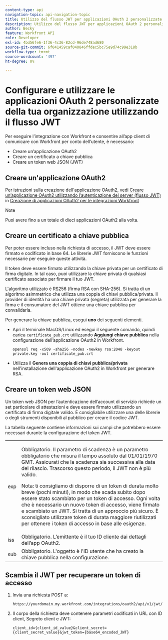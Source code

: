 ```yaml
---
content-type: api
navigation-topic: api-navigation-topic
title: Utilizzo del flusso JWT per applicazioni OAuth 2 personalizzate
description: Utilizzo del flusso JWT per applicazioni OAuth 2 personalizzate
author: Becky
feature: Workfront API
role: Developer
exl-id: 4bd56fe6-1f36-4c36-82cd-96de748ad680
source-git-commit: 6f041459caf040846ffdec5bc75e9d74c99e318b
workflow-type: tm+mt
source-wordcount: '497'
ht-degree: 0%

---
```


# Configurare e utilizzare le applicazioni OAuth 2 personalizzate della tua organizzazione utilizzando il flusso JWT

Per eseguire l’integrazione con Workfront e consentire all’app client di comunicare con Workfront per conto dell’utente, è necessario:

* Creare un’applicazione OAuth2
* Creare un certificato a chiave pubblica
* Creare un token web JSON (JWT)

## Creare un&#39;applicazione OAuth2

Per istruzioni sulla creazione dell&#39;applicazione OAuth2, vedi [Creare un’applicazione OAuth2 utilizzando l’autenticazione del server (flusso JWT)](../../administration-and-setup/configure-integrations/create-oauth-application.md#create2) in [Creazione di applicazioni OAuth2 per le integrazioni Workfront](../../administration-and-setup/configure-integrations/create-oauth-application.md)

>[!NOTE]
>
>Puoi avere fino a un totale di dieci applicazioni OAuth2 alla volta.

## Creare un certificato a chiave pubblica

Per poter essere incluso nella richiesta di accesso, il JWT deve essere firmato e codificato in base 64. Le librerie JWT forniscono le funzioni necessarie per eseguire queste attività.

Il token deve essere firmato utilizzando la chiave privata per un certificato di firma digitale. In tal caso, puoi utilizzare la chiave privata di qualsiasi certificato associato per firmare il tuo JWT.

L&#39;algoritmo utilizzato è RS256 (firma RSA con SHA-256). Si tratta di un algoritmo asimmetrico che utilizza una coppia di chiavi pubblica/privata. Il provider di identità ha una chiave privata (segreta) utilizzata per generare la firma e il consumatore del JWT ottiene una chiave pubblica per convalidarla.

Per generare la chiave pubblica, esegui **uno** dei seguenti elementi.

* Apri il terminale MacOS/Linux ed esegui il seguente comando, quindi carica `certificate_pub.crt` utilizzando **Aggiungi chiave pubblica** nella configurazione dell’applicazione OAuth2 in Workfront.

  <!-- [Copy](javascript:void(0);) -->
  <pre><code>openssl req -x509 -sha256 -nodes -newkey rsa:2048 -keyout private.key -out certificate_pub.crt</code></pre>

* Utilizza il **Genera una coppia di chiavi pubblica/privata** nell&#39;installazione dell&#39;applicazione OAuth2 in Workfront per generare RSA.

## Creare un token web JSON

Un token web JSON per l’autenticazione dell’account di servizio richiede un set particolare di attestazioni e deve essere firmato utilizzando un certificato di firma digitale valido. È consigliabile utilizzare una delle librerie o degli strumenti disponibili al pubblico per creare il codice JWT.

La tabella seguente contiene informazioni sui campi che potrebbero essere necessari durante la configurazione del token JWT.

<table style="table-layout:auto"> 
 <col> 
 <col> 
 <tbody> 
  <tr> 
   <td role="rowheader">exp</td> 
   <td> <p>Obbligatorio. Il parametro di scadenza è un parametro obbligatorio che misura il tempo assoluto dal 01/01/1970 GMT. Assicurati che la scadenza sia successiva alla data del rilascio. Trascorso questo periodo, il JWT non è più valido. </p> <p>Nota: ti consigliamo di disporre di un token di durata molto breve (pochi minuti), in modo che scada subito dopo essere stato scambiato per un token di accesso. Ogni volta che è necessario un nuovo token di accesso, viene firmato e scambiato un JWT. Si tratta di un approccio più sicuro. È sconsigliato utilizzare token di durata maggiore riutilizzati per ottenere i token di accesso in base alle esigenze.</p> </td> 
  </tr> 
  <tr> 
   <td role="rowheader">iss</td> 
   <td>Obbligatorio. L’emittente è il tuo ID cliente dai dettagli dell’app OAuth2.</td> 
  </tr> 
  <tr> 
   <td role="rowheader">sub</td> 
   <td>Obbligatorio. L'oggetto è l'ID utente che ha creato la chiave pubblica nella configurazione.</td> 
  </tr> 
 </tbody> 
</table>

## Scambia il JWT per recuperare un token di accesso

1. Invia una richiesta POST a:

   <!-- [Copy](javascript:void(0);) -->
   <pre><code>https://yourdomain.my.workfront.com/integrations/oauth2/api/v1/jwt/exchange</code></pre>

1. Il corpo della richiesta deve contenere parametri codificati in URL con ID client, Segreto client e JWT:

   <!-- [Copy](javascript:void(0);) -->
   <pre><code>client_id={client_id_value}&client_secret={client_secret_value}&jwt_token={base64_encoded_JWT}</code></pre>

 
